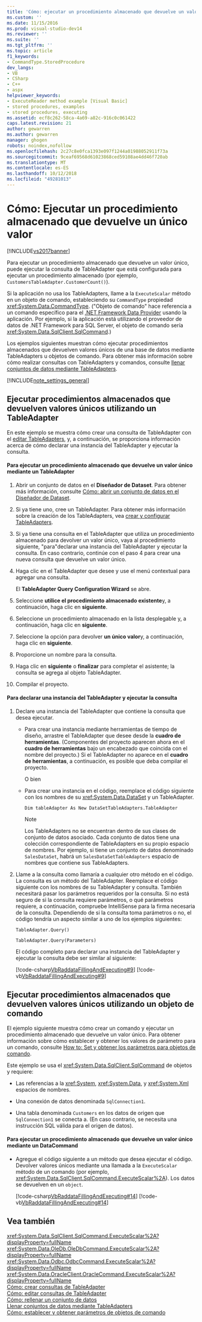 ```yaml
---
title: 'Cómo: ejecutar un procedimiento almacenado que devuelve un valor único | Microsoft Docs'
ms.custom: ''
ms.date: 11/15/2016
ms.prod: visual-studio-dev14
ms.reviewer: ''
ms.suite: ''
ms.tgt_pltfrm: ''
ms.topic: article
f1_keywords:
- CommandType.StoredProcedure
dev_langs:
- VB
- CSharp
- C++
- aspx
helpviewer_keywords:
- ExecuteReader method example [Visual Basic]
- stored procedures, examples
- stored procedures, executing
ms.assetid: ecf8c262-58ca-4a69-a82c-916c0c061422
caps.latest.revision: 21
author: gewarren
ms.author: gewarren
manager: ghogen
robots: noindex,nofollow
ms.openlocfilehash: 2c27c8e0fca1393e097f1244a01988052911f73a
ms.sourcegitcommit: 9ceaf69568d61023868ced59108ae4dd46f720ab
ms.translationtype: MT
ms.contentlocale: es-ES
ms.lasthandoff: 10/12/2018
ms.locfileid: "49281013"
---
```

# <a name="how-to-execute-a-stored-procedure-that-returns-a-single-value"></a>Cómo: Ejecutar un procedimiento almacenado que devuelve un único valor
[!INCLUDE[vs2017banner](../includes/vs2017banner.md)]

Para ejecutar un procedimiento almacenado que devuelve un valor único, puede ejecutar la consulta de TableAdapter que está configurada para ejecutar un procedimiento almacenado (por ejemplo, `CustomersTableAdapter.CustomerCount()`).  
  
 Si la aplicación no usa los TableAdapters, llame a la `ExecuteScalar` método en un objeto de comando, estableciendo su `CommandType` propiedad <xref:System.Data.CommandType>. ("Objeto de comando" hace referencia a un comando específico para el [.NET Framework Data Provider](http://msdn.microsoft.com/library/03a9fc62-2d24-491a-9fe6-d6bdb6dcb131) usando la aplicación. Por ejemplo, si la aplicación está utilizando el proveedor de datos de .NET Framework para SQL Server, el objeto de comando sería <xref:System.Data.SqlClient.SqlCommand>.)  
  
 Los ejemplos siguientes muestran cómo ejecutar procedimientos almacenados que devuelven valores únicos de una base de datos mediante TableAdapters u objetos de comando. Para obtener más información sobre cómo realizar consultas con TableAdapters y comandos, consulte [llenar conjuntos de datos mediante TableAdapters](../data-tools/fill-datasets-by-using-tableadapters.md).  
  
 [!INCLUDE[note_settings_general](../includes/note-settings-general-md.md)]  
  
## <a name="executing-stored-procedures-that-return-single-values-using-a-tableadapter"></a>Ejecutar procedimientos almacenados que devuelven valores únicos utilizando un TableAdapter  
 En este ejemplo se muestra cómo crear una consulta de TableAdapter con el [editar TableAdapters](../data-tools/editing-tableadapters.md), y, a continuación, se proporciona información acerca de cómo declarar una instancia del TableAdapter y ejecutar la consulta.  
  
#### <a name="to-execute-a-stored-procedure-that-returns-a-single-value-using-a-tableadapter"></a>Para ejecutar un procedimiento almacenado que devuelve un valor único mediante un TableAdapter  
  
1.  Abrir un conjunto de datos en el **Diseñador de Dataset**. Para obtener más información, consulte [Cómo: abrir un conjunto de datos en el Diseñador de Dataset](http://msdn.microsoft.com/library/36fc266f-365b-42cb-aebb-c993dc2c47c3).  
  
2.  Si ya tiene uno, cree un TableAdapter. Para obtener más información sobre la creación de los TableAdapters, vea [crear y configurar TableAdapters](../data-tools/create-and-configure-tableadapters.md).  
  
3.  Si ya tiene una consulta en el TableAdapter que utiliza un procedimiento almacenado para devolver un valor único, vaya al procedimiento siguiente, "para"declarar una instancia del TableAdapter y ejecutar la consulta. En caso contrario, continúe con el paso 4 para crear una nueva consulta que devuelve un valor único.  
  
4.  Haga clic en el TableAdapter que desee y use el menú contextual para agregar una consulta.  
  
     El **TableAdapter Query Configuration Wizard** se abre.  
  
5.  Seleccione **utilice el procedimiento almacenado existente**y, a continuación, haga clic en **siguiente**.  
  
6.  Seleccione un procedimiento almacenado en la lista desplegable y, a continuación, haga clic en **siguiente**.  
  
7.  Seleccione la opción para devolver **un único valor**y, a continuación, haga clic en **siguiente**.  
  
8.  Proporcione un nombre para la consulta.  
  
9. Haga clic en **siguiente** o **finalizar** para completar el asistente; la consulta se agrega al objeto TableAdapter.  
  
10. Compilar el proyecto.  
  
#### <a name="to-declare-an-instance-of-the-tableadapter-and-execute-the-query"></a>Para declarar una instancia del TableAdapter y ejecutar la consulta  
  
1.  Declare una instancia del TableAdapter que contiene la consulta que desea ejecutar.  
  
    -   Para crear una instancia mediante herramientas de tiempo de diseño, arrastre el TableAdapter que desee desde la **cuadro de herramientas**. (Componentes del proyecto aparecen ahora en el **cuadro de herramientas** bajo un encabezado que coincida con el nombre del proyecto.) Si el TableAdapter no aparece en el **cuadro de herramientas**, a continuación, es posible que deba compilar el proyecto.  
  
         O bien  
  
    -   Para crear una instancia en el código, reemplace el código siguiente con los nombres de su <xref:System.Data.DataSet> y un TableAdapter.  
  
         `Dim tableAdapter As New DataSetTableAdapters.TableAdapter`  
  
        > [!NOTE]
        >  Los TableAdapters no se encuentran dentro de sus clases de conjunto de datos asociado. Cada conjunto de datos tiene una colección correspondiente de TableAdapters en su propio espacio de nombres. Por ejemplo, si tiene un conjunto de datos denominado `SalesDataSet`, habrá un `SalesDataSetTableAdapters` espacio de nombres que contiene sus TableAdapters.  
  
2.  Llame a la consulta como llamaría a cualquier otro método en el código. La consulta es un método del TableAdapter. Reemplace el código siguiente con los nombres de su TableAdapter y consulta. También necesitará pasar los parámetros requeridos por la consulta. Si no está seguro de si la consulta requiere parámetros, o qué parámetros requiere, a continuación, compruebe IntelliSense para la firma necesaria de la consulta. Dependiendo de si la consulta toma parámetros o no, el código tendría un aspecto similar a uno de los ejemplos siguientes:  
  
     `TableAdapter.Query()`  
  
     `TableAdapter.Query(Parameters)`  
  
     El código completo para declarar una instancia del TableAdapter y ejecutar la consulta debe ser similar al siguiente:  
  
     [!code-csharp[VbRaddataFillingAndExecuting#9](../snippets/csharp/VS_Snippets_VBCSharp/VbRaddataFillingAndExecuting/CS/Form2.cs#9)]
     [!code-vb[VbRaddataFillingAndExecuting#9](../snippets/visualbasic/VS_Snippets_VBCSharp/VbRaddataFillingAndExecuting/VB/Form2.vb#9)]  
  
## <a name="executing-stored-procedures-that-return-single-values-using-a-command-object"></a>Ejecutar procedimientos almacenados que devuelven valores únicos utilizando un objeto de comando  
 El ejemplo siguiente muestra cómo crear un comando y ejecutar un procedimiento almacenado que devuelve un valor único. Para obtener información sobre cómo establecer y obtener los valores de parámetro para un comando, consulte [How to: Set y obtener los parámetros para objetos de comando](http://msdn.microsoft.com/library/10110ecc-d2ed-4796-bb8f-74f2ecd40787).  
  
 Este ejemplo se usa el <xref:System.Data.SqlClient.SqlCommand> de objetos y requiere:  
  
-   Las referencias a la <xref:System>, <xref:System.Data>, y <xref:System.Xml> espacios de nombres.  
  
-   Una conexión de datos denominada `SqlConnection1`.  
  
-   Una tabla denominada `Customers` en los datos de origen que `SqlConnection1` se conecta a. (En caso contrario, se necesita una instrucción SQL válida para el origen de datos).  
  
#### <a name="to-execute-a-stored-procedure-that-returns-a-single-value-using-a-datacommand"></a>Para ejecutar un procedimiento almacenado que devuelve un valor único mediante un DataCommand  
  
-   Agregue el código siguiente a un método que desea ejecutar el código. Devolver valores únicos mediante una llamada a la `ExecuteScalar` método de un comando (por ejemplo, <xref:System.Data.SqlClient.SqlCommand.ExecuteScalar%2A>). Los datos se devuelven en un `object`.  
  
     [!code-csharp[VbRaddataFillingAndExecuting#14](../snippets/csharp/VS_Snippets_VBCSharp/VbRaddataFillingAndExecuting/CS/Form2.cs#14)]
     [!code-vb[VbRaddataFillingAndExecuting#14](../snippets/visualbasic/VS_Snippets_VBCSharp/VbRaddataFillingAndExecuting/VB/Form2.vb#14)]  
  
## <a name="see-also"></a>Vea también  
 <xref:System.Data.SqlClient.SqlCommand.ExecuteScalar%2A?displayProperty=fullName>   
 <xref:System.Data.OleDb.OleDbCommand.ExecuteScalar%2A?displayProperty=fullName>   
 <xref:System.Data.Odbc.OdbcCommand.ExecuteScalar%2A?displayProperty=fullName>   
 <xref:System.Data.OracleClient.OracleCommand.ExecuteScalar%2A?displayProperty=fullName>   
 [Cómo: crear consultas de TableAdapter](../data-tools/how-to-create-tableadapter-queries.md)   
 [Cómo: editar consultas de TableAdapter](../data-tools/how-to-edit-tableadapter-queries.md)   
 [Cómo: rellenar un conjunto de datos](../data-tools/how-to-fill-a-dataset-with-data.md)   
 [Llenar conjuntos de datos mediante TableAdapters](../data-tools/fill-datasets-by-using-tableadapters.md)   
 [Cómo: establecer y obtener parámetros de objetos de comando](http://msdn.microsoft.com/library/10110ecc-d2ed-4796-bb8f-74f2ecd40787)